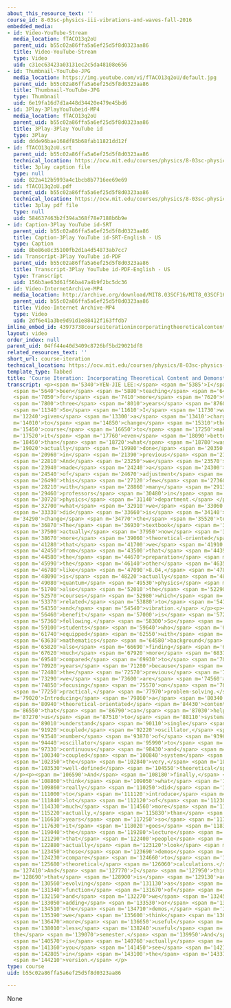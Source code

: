 ```yaml
---
about_this_resource_text: ''
course_id: 8-03sc-physics-iii-vibrations-and-waves-fall-2016
embedded_media:
- id: Video-YouTube-Stream
  media_location: fTACO13q2oU
  parent_uid: b55c02a86ffa5a6ef25d5f8d0323aa86
  title: Video-YouTube-Stream
  type: Video
  uid: c31ec63423a03131ec2c5da48108e656
- id: Thumbnail-YouTube-JPG
  media_location: https://img.youtube.com/vi/fTACO13q2oU/default.jpg
  parent_uid: b55c02a86ffa5a6ef25d5f8d0323aa86
  title: Thumbnail-YouTube-JPG
  type: Thumbnail
  uid: 6e19fa16d7d1a448d34420e479e45bd6
- id: 3Play-3PlayYouTubeid-MP4
  media_location: fTACO13q2oU
  parent_uid: b55c02a86ffa5a6ef25d5f8d0323aa86
  title: 3Play-3Play YouTube id
  type: 3Play
  uid: ddde96bae168df85b68fab11821dd12f
- id: fTACO13q2oU.srt
  parent_uid: b55c02a86ffa5a6ef25d5f8d0323aa86
  technical_location: https://ocw.mit.edu/courses/physics/8-03sc-physics-iii-vibrations-and-waves-fall-2016/instructor-insights/course-iteration/fTACO13q2oU.srt
  title: 3play caption file
  type: null
  uid: 822a412b5993a4c1bcb8b7716ee69e69
- id: fTACO13q2oU.pdf
  parent_uid: b55c02a86ffa5a6ef25d5f8d0323aa86
  technical_location: https://ocw.mit.edu/courses/physics/8-03sc-physics-iii-vibrations-and-waves-fall-2016/instructor-insights/course-iteration/fTACO13q2oU.pdf
  title: 3play pdf file
  type: null
  uid: 584637463b2f394a368f78e7188b6b9e
- id: Caption-3Play YouTube id-SRT
  parent_uid: b55c02a86ffa5a6ef25d5f8d0323aa86
  title: Caption-3Play YouTube id-SRT-English - US
  type: Caption
  uid: 8be86e8c35100fb2d1a4d54873ab7cc7
- id: Transcript-3Play YouTube id-PDF
  parent_uid: b55c02a86ffa5a6ef25d5f8d0323aa86
  title: Transcript-3Play YouTube id-PDF-English - US
  type: Transcript
  uid: 156b3ae63d61f56ba47a4b9f2bc5dc36
- id: Video-InternetArchive-MP4
  media_location: http://archive.org/download/MIT8.03SCF16/MIT8_03SCF16_Educator10_Course_Iteration_300k.mp4
  parent_uid: b55c02a86ffa5a6ef25d5f8d0323aa86
  title: Video-Internet Archive-MP4
  type: Video
  uid: 2df6e41a3be9d91d1e88412f163ffdb7
inline_embed_id: 43973738courseiterationincorporatingtheoreticalcontentanddemonstrations11740287
layout: video
order_index: null
parent_uid: 04ff44e40d3409c8726bf5bd29021df8
related_resources_text: ''
short_url: course-iteration
technical_location: https://ocw.mit.edu/courses/physics/8-03sc-physics-iii-vibrations-and-waves-fall-2016/instructor-insights/course-iteration
template_type: Tabbed
title: 'Course Iteration: Incorporating Theoretical Content and Demonstrations'
transcript: <p><span m='5340'>YEN-JIE LEE:</span> <span m='5385'>I</span> <span m='5430'>have</span>
  <span m='5640'>been</span> <span m='5880'>teaching</span> <span m='6450'>8.03</span>
  <span m='7050'>for</span> <span m='7410'>more</span> <span m='7620'>than</span>
  <span m='7800'>three</span> <span m='8010'>years</span> <span m='8760'>already.</span>
  <span m='11340'>So</span> <span m='11610'>I</span> <span m='11730'>was</span> <span
  m='12240'>given</span> <span m='13300'>a</span> <span m='13410'>charge</span> <span
  m='14010'>to</span> <span m='14850'>change</span> <span m='15310'>the</span> <span
  m='15450'>course</span> <span m='16650'>to</span> <span m='17250'>make</span> <span
  m='17520'>it</span> <span m='17760'>even</span> <span m='18090'>better</span> <span
  m='18450'>than</span> <span m='18720'>what</span> <span m='18780'>was</span> <span
  m='19020'>actually</span> <span m='19980'>done</span> <span m='20350'>previously</span>
  <span m='20960'>in</span> <span m='21390'>previous</span> <span m='21840'>years.</span>
  <span m='22810'>And</span> <span m='23250'>we</span> <span m='23570'>actually</span>
  <span m='23940'>made</span> <span m='24240'>a</span> <span m='24300'>lot</span>
  <span m='24540'>of</span> <span m='24670'>adjustment</span> <span m='26190'>during</span>
  <span m='26490'>this</span> <span m='27120'>few</span> <span m='27360'>years</span>
  <span m='28210'>with</span> <span m='28860'>many</span> <span m='29130'>other</span>
  <span m='29460'>professors</span> <span m='30480'>in</span> <span m='30630'>the</span>
  <span m='30720'>physics</span> <span m='31140'>department.</span> </p><p><span m='32490'>So</span>
  <span m='32700'>what</span> <span m='32910'>we</span> <span m='33060'>actually</span>
  <span m='33330'>did</span> <span m='33660'>is</span> <span m='34140'>to</span> <span
  m='34290'>change</span> <span m='34770'>the</span> <span m='35520'>textbook.</span>
  <span m='36870'>The</span> <span m='36930'>textbook</span> <span m='37215'>is</span>
  <span m='37500'>actually</span> <span m='37950'>now</span> <span m='38370'>much</span>
  <span m='38670'>more</span> <span m='39060'>theoretical-oriented</span> <span m='41040'>so</span>
  <span m='41280'>that</span> <span m='41700'>we</span> <span m='41910'>benefit</span>
  <span m='42450'>from</span> <span m='43500'>that</span> <span m='44390'>for</span>
  <span m='44580'>the</span> <span m='44670'>preparation</span> <span m='45450'>for</span>
  <span m='45990'>the</span> <span m='46140'>other</span> <span m='46350'>courses,</span>
  <span m='46780'>like</span> <span m='47090'>8.04,</span> <span m='47880'>which</span>
  <span m='48090'>is</span> <span m='48220'>actually</span> <span m='48510'>the</span>
  <span m='49080'>quantum</span> <span m='49530'>physics</span> <span m='50560'>and</span>
  <span m='51700'>also</span> <span m='52010'>the</span> <span m='52290'>other</span>
  <span m='52570'>courses</span> <span m='52980'>which</span> <span m='53190'>are</span>
  <span m='53370'>related</span> <span m='53880'>to</span> <span m='54100'>waves</span>
  <span m='54350'>and</span> <span m='54540'>vibration.</span> </p><p><span m='56340'>The</span>
  <span m='56460'>benefit</span> <span m='57000'>is</span> <span m='57210'>the</span>
  <span m='57360'>following.</span> <span m='58300'>So</span> <span m='58980'>the</span>
  <span m='59100'>students</span> <span m='59640'>who</span> <span m='61510'>are</span>
  <span m='61740'>equipped</span> <span m='62550'>with</span> <span m='62790'>more</span>
  <span m='63630'>mathematics</span> <span m='64580'>background</span> <span m='65580'>will</span>
  <span m='65820'>also</span> <span m='66690'>finding</span> <span m='67140'>it</span>
  <span m='67620'>much</span> <span m='67920'>more</span> <span m='68370'>interesting</span>
  <span m='69540'>compared</span> <span m='69930'>to</span> <span m='70470'>previous</span>
  <span m='70920'>years</span> <span m='71280'>because</span> <span m='72300'>in</span>
  <span m='72480'>the</span> <span m='72570'>previous</span> <span m='72990'>years,</span>
  <span m='73290'>we</span> <span m='73600'>are</span> <span m='74560'>mainly</span>
  <span m='74850'>focusing</span> <span m='75570'>on</span> <span m='76860'>very</span>
  <span m='77250'>practical,</span> <span m='77970'>problem-solving.</span> <span
  m='79020'>Introducing</span> <span m='79860'>a</span> <span m='80340'>more</span>
  <span m='80940'>theoretical-orientated</span> <span m='84430'>content,</span> <span
  m='86550'>that</span> <span m='86790'>can</span> <span m='87030'>help</span> <span
  m='87270'>us</span> <span m='87510'>to</span> <span m='88110'>systematically</span>
  <span m='89010'>understand</span> <span m='90110'>single</span> <span m='90370'>oscillator,</span>
  <span m='91920'>coupled</span> <span m='92220'>oscillator,</span> <span m='93030'>infinite</span>
  <span m='93540'>number</span> <span m='93870'>of</span> <span m='93960'>coupled</span>
  <span m='94440'>oscillator</span> <span m='95990'>to</span> <span m='96270'>where</span>
  <span m='97330'>continuous</span> <span m='98430'>and</span> <span m='99660'>infinitely</span>
  <span m='100340'>coupled</span> <span m='100840'>system</span> <span m='102020'>in</span>
  <span m='102350'>the</span> <span m='102840'>very,</span> <span m='103270'>very</span>
  <span m='103530'>well-defined</span> <span m='104550'>theoretical</span> <span m='105300'>framework.</span>
  </p><p><span m='106590'>And</span> <span m='108180'>finally,</span> <span m='108760'>I</span>
  <span m='108860'>think</span> <span m='109050'>what</span> <span m='109260'>we</span>
  <span m='109860'>really</span> <span m='110250'>did</span> <span m='110550'>is</span>
  <span m='111000'>to</span> <span m='111120'>introduce</span> <span m='111780'>a</span>
  <span m='111840'>lot</span> <span m='112120'>of</span> <span m='112300'>demos,</span>
  <span m='114330'>much</span> <span m='114560'>more</span> <span m='114840'>demos,</span>
  <span m='115220'>actually,</span> <span m='115830'>than</span> <span m='116190'>previous</span>
  <span m='116610'>years</span> <span m='117250'>so</span> <span m='117440'>that</span>
  <span m='117630'>it</span> <span m='118020'>goes</span> <span m='118350'>with</span>
  <span m='119040'>the</span> <span m='119280'>lecture</span> <span m='120990'>so</span>
  <span m='121290'>that</span> <span m='122400'>people</span> <span m='122700'>can</span>
  <span m='122880'>actually</span> <span m='123120'>look</span> <span m='123360'>at</span>
  <span m='123450'>those</span> <span m='123690'>demos</span> <span m='124110'>and</span>
  <span m='124230'>compare</span> <span m='124660'>to</span> <span m='124950'>our</span>
  <span m='125680'>theoretical</span> <span m='126060'>calculations.</span> <span
  m='127410'>And</span> <span m='127770'>I</span> <span m='127950'>think</span> <span
  m='128690'>that</span> <span m='128900'>is</span> <span m='129130'>actually</span>
  <span m='130560'>evolving</span> <span m='131130'>as</span> <span m='131280'>a</span>
  <span m='131340'>function</span> <span m='131670'>of</span> <span m='131760'>time,</span>
  <span m='132150'>and</span> <span m='132270'>we</span> <span m='132450'>were</span>
  <span m='133050'>adding</span> <span m='133530'>or</span> <span m='133770'>subtracting</span>
  <span m='134510'>the</span> <span m='134710'>demos,</span> <span m='135180'>which</span>
  <span m='135390'>we</span> <span m='135600'>think</span> <span m='136070'>is</span>
  <span m='136470'>more</span> <span m='136650'>useful</span> <span m='137790'>or</span>
  <span m='138010'>less</span> <span m='138240'>useful</span> <span m='138910'>during
  the</span> <span m='139070'>semester.</span> <span m='139950'>And</span> <span m='140420'>that</span>
  <span m='140570'>is</span> <span m='140760'>actually</span> <span m='141130'>what</span>
  <span m='141360'>you</span> <span m='141450'>see</span> <span m='142110'>now</span>
  <span m='142805'>in</span> <span m='143100'>the</span> <span m='143370'>2016</span>
  <span m='144210'>version.</span> </p>
type: course
uid: b55c02a86ffa5a6ef25d5f8d0323aa86

---
```

None